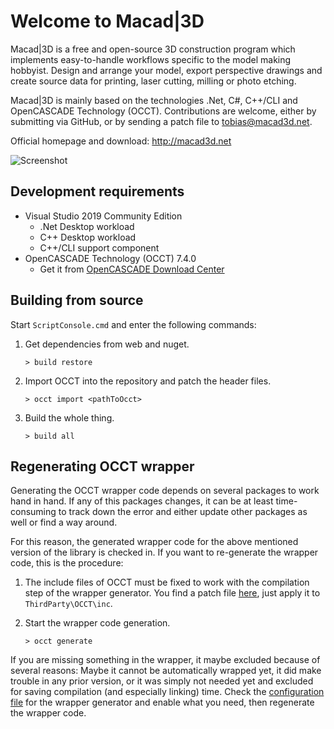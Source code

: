 # Welcome to Macad\|3D

Macad\|3D is a free and open-source 3D construction program which implements easy-to-handle workflows specific to the model making hobbyist. Design and arrange your model, export perspective drawings and create source data for printing, laser cutting, milling or photo etching.

Macad\|3D is mainly based on the technologies .Net, C#, C++/CLI and OpenCASCADE Technology (OCCT). Contributions are welcome, either by submitting via GitHub, or by sending a patch file to tobias@macad3d.net.

Official homepage and download: http://macad3d.net

![Screenshot](https://macad3d.net/img/screenshot1.png)

## Development requirements

- Visual Studio 2019 Community Edition 
  - .Net Desktop workload
  - C++ Desktop workload
  - C++/CLI support component 
- OpenCASCADE Technology (OCCT) 7.4.0
  - Get it from [OpenCASCADE Download Center](https://old.opencascade.com/content/download-center)

## Building from source

Start ```ScriptConsole.cmd``` and enter the following commands:
   
1. Get dependencies from web and nuget.

    ```> build restore```
   
2. Import OCCT into the repository and patch the header files. 

    ```> occt import <pathToOcct>```

3. Build the whole thing.

    ```> build all```

## Regenerating OCCT wrapper

Generating the OCCT wrapper code depends on several packages to work hand in hand. If any of this packages changes, it can be at least time-consuming to track down the error and either update other packages as well or find a way around.

For this reason, the generated wrapper code for the above mentioned version of the library is checked in. If you want to re-generate the wrapper code, this is the procedure:

1. The include files of OCCT must be fixed to work with the compilation step of the wrapper generator. You find a patch file [here](Build/Patches/OcctCompilationFixes.patch), just apply it to `ThirdParty\OCCT\inc`. 
   
2. Start the wrapper code generation.

    ```> occt generate```

If you are missing something in the wrapper, it maybe excluded because of several reasons: Maybe it cannot be automatically wrapped yet, it did make trouble in any prior version, or it was simply not needed yet and excluded for saving compilation (and especially linking) time. Check the [configuration file](Source/WrapperGenerator/Configuration.cs) for the wrapper generator and enable what you need, then regenerate the wrapper code.
